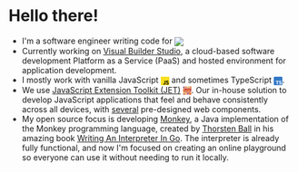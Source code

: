 # Hello there! 

- I'm a software engineer writing code for <img align="center" width="150" src="https://upload.wikimedia.org/wikipedia/commons/5/50/Oracle_logo.svg" />
- Currently working on [Visual Builder Studio](https://www.oracle.com/application-development/visual-builder-studio/), a cloud-based software development Platform as a Service (PaaS) and hosted environment for application development.
- I mostly work with vanilla JavaScript <img align="center" width="15" src="./static/images/js-logo.png" /> and sometimes TypeScript <img align="center" width="15" src="./static/images/typescript-logo.svg" />.
- We use [JavaScript Extension Toolkit (JET)](https://www.oracle.com/webfolder/technetwork/jet/index.html) <img align="center" width="15" src="./static/images/jet-logo.png" />. Our in-house solution to develop JavaScript applications that feel and behave consistently across all devices, with [several](https://www.oracle.com/webfolder/technetwork/jet/jetCookbook.html) pre-designed web components.
- My open source focus is developing [Monkey](https://github.com/roguib/monkey), a Java implementation of the Monkey programming language, created by [Thorsten Ball](https://thorstenball.com/) in his amazing book [Writing An Interpreter In Go](https://interpreterbook.com/). The interpreter is already fully functional, and now I'm focused on creating an online playground so everyone can use it without needing to run it locally.
